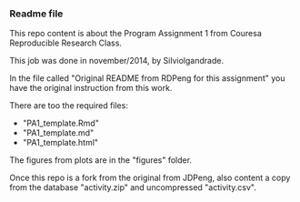 ### Readme file

This repo content is about the Program Assignment 1 from Couresa Reproducible Research Class.

This job was done in november/2014, by Silviolgandrade.

In the file called "Original README from RDPeng for this assignment" you have the original instruction from this work.

There are too the required files:
- "PA1_template.Rmd"
- "PA1_template.md"
- "PA1_template.html"

The figures from plots are in the "figures" folder.

Once this repo is a fork from the original from JDPeng, also content a copy from the database "activity.zip" and uncompressed "activity.csv".

